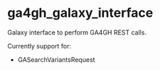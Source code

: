# ga4gh_galaxy_interface
Galaxy interface to perform GA4GH REST calls.

Currently support for:
* GASearchVariantsRequest

